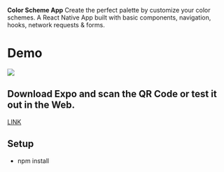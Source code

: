 **Color Scheme App**
Create the perfect palette by customize your color schemes. A React Native App built with basic components, navigation, hooks, network requests & forms.

# Demo

![](demo.gif)

## Download Expo and scan the QR Code or test it out in the Web.

[LINK](https://snack.expo.io/@ad757/color-scheme-app)

## Setup

- npm install
